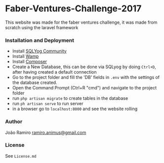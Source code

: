 # Faber-Ventures-Challenge-2017

This website was made for the faber ventures challenge, it was made from scratch using the laravel framework

### Installation and Deployment

* Install [SQLYog Community]
* Install [Wamp]
* Install [Composer]
* Create a New Database, this can be done via SQLyog by doing `Ctrl+D`, after having created a default connection
* Go to the project folder and fill the 'DB' fields in `.env` with the settings of the database created.
* Open the Command Prompt (Ctrl+R "cmd") and navigate to the project folder
* run `php artisan migrate` to create tables in the database
* run `ph artisan serve` to run server
* in a browser go to `localhost:8000` and see the website rolling


### Author

João Ramiro ramiro.animus@gmail.com

### License

See `License.md`

   [Composer]: <https://getcomposer.org/download/>
   [SQLYog Community]: <https://github.com/webyog/sqlyog-community/wiki/Downloads>
   [Wamp]: <http://www.wampserver.com/en/>
  
